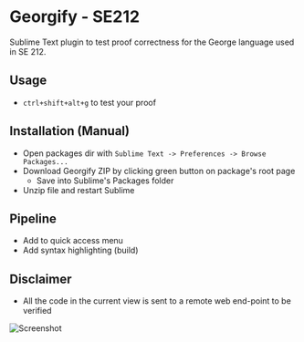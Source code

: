 Georgify - SE212
===============================

Sublime Text plugin to test proof correctness for the George language used in SE 212.

## Usage
* `ctrl+shift+alt+g` to test your proof

## Installation (Manual)
* Open packages dir with `Sublime Text -> Preferences -> Browse Packages...`
* Download Georgify ZIP by clicking green button on package's root page
  * Save into Sublime's Packages folder
* Unzip file and restart Sublime

## Pipeline
* Add to quick access menu
* Add syntax highlighting (build)

## Disclaimer
* All the code in the current view is sent to a remote web end-point to be verified

![Screenshot](https://github.com/shividhar/Georgify/blob/master/screenshot.png?raw=true)
